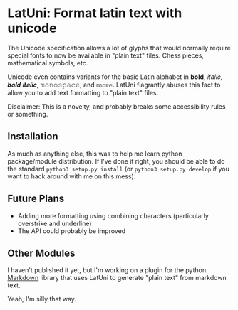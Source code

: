 # LatUni: Format latin text with unicode

The Unicode specification allows a lot of glyphs that would normally require special fonts to now be available in "plain text" files. Chess pieces, mathematical symbols, etc.

Unicode even contains variants for the basic Latin alphabet in 𝐛𝐨𝐥𝐝, 𝑖𝑡𝑎𝑙𝑖𝑐, 𝒃𝒐𝒍𝒅 𝒊𝒕𝒂𝒍𝒊𝒄, 𝚖𝚘𝚗𝚘𝚜𝚙𝚊𝚌𝚎, and 𝕞𝕠𝕣𝕖. LatUni flagrantly abuses this fact to allow you to add text formatting to "plain text" files.

Disclaimer: This is a novelty, and probably breaks some accessibility rules or something.

## Installation

As much as anything else, this was to help me learn python package/module distribution. If I've done it right, you should be able to do the standard `python3 setup.py install` (or `python3 setup.py develop` if you want to hack around with me on this mess).

## Future Plans

* Adding more formatting using combining characters (particularly overstrike and underline)
* The API could probably be improved

## Other Modules

I haven't published it yet, but I'm working on a plugin for the python [Markdown](https://pypi.org/project/Markdown/) library that uses LatUni to generate "plain text" from markdown text.

Yeah, I'm silly that way.
